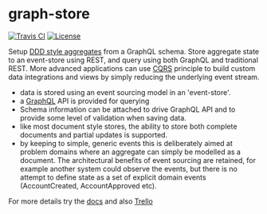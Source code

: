 # graph-store
[![Travis CI](https://img.shields.io/travis/ianmorgan/graph-store/master.svg)](https://travis-ci.org/ianmorgan/graph-store)
[![License](https://img.shields.io/github/license/ianmorgan/graph-store.svg)](https://github.com/ianmorgan/graph-store/blob/master/LICENSE)


Setup [DDD style aggregates](https://martinfowler.com/bliki/DDD_Aggregate.html) from a GraphQL schema. Store 
aggregate state to an event-store using REST, and query using both GraphQL 
and traditional REST. More advanced applications can use [CQRS](https://www.martinfowler.com/bliki/CQRS.html) 
principle to build custom data integrations and views by simply reducing 
the underlying event stream.
 
 

* data is stored using an event sourcing model in an 'event-store'.
* a [GraphQL](https://graphql.org/) API is provided for querying 
* Schema information can be attached to drive GraphQL 
API and to provide some level of validation when saving data.
* like most document style stores, the ability to store both complete 
documents and partial updates is supported. 
* by keeping to simple, generic events this is deliberately aimed at problem 
domains where an aggregate can simply be modelled as a document. The architectural benefits of event sourcing are 
retained, for example another system could observe the events, but there is no attempt to define state as a set of 
explicit domain events (AccountCreated, AccountApproved etc). 

For more details try the [docs](https://ianmorgan.github.io/doc-store/) and also [Trello](https://trello.com/b/5lXXr7jc/doc-store) 